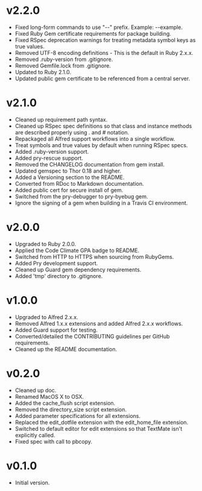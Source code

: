 # v2.2.0

* Fixed long-form commands to use "--" prefix. Example: --example.
* Fixed Ruby Gem certificate requirements for package building.
* Fixed RSpec deprecation warnings for treating metadata symbol keys as true values.
* Removed UTF-8 encoding definitions - This is the default in Ruby 2.x.x.
* Removed .ruby-version from .gitignore.
* Removed Gemfile.lock from .gitignore.
* Updated to Ruby 2.1.0.
* Updated public gem certificate to be referenced from a central server.

# v2.1.0

* Cleaned up requirement path syntax.
* Cleaned up RSpec spec definitions so that class and instance methods are described properly using . and # notation.
* Repackaged all Alfred support workflows into a single workflow.
* Treat symbols and true values by default when running RSpec specs.
* Added .ruby-version support.
* Added pry-rescue support.
* Removed the CHANGELOG documentation from gem install.
* Updated gemspec to Thor 0.18 and higher.
* Added a Versioning section to the README.
* Converted from RDoc to Markdown documentation.
* Added public cert for secure install of gem.
* Switched from the pry-debugger to pry-byebug gem.
* Ignore the signing of a gem when building in a Travis CI environment.

# v2.0.0

* Upgraded to Ruby 2.0.0.
* Applied the Code Climate GPA badge to README.
* Switched from HTTP to HTTPS when sourcing from RubyGems.
* Added Pry development support.
* Cleaned up Guard gem dependency requirements.
* Added 'tmp' directory to .gitignore.

# v1.0.0

* Upgraded to Alfred 2.x.x.
* Removed Alfred 1.x.x extensions and added Alfred 2.x.x workflows.
* Added Guard support for testing.
* Converted/detailed the CONTRIBUTING guidelines per GitHub requirements.
* Cleaned up the README documentation.

# v0.2.0

* Cleaned up doc.
* Renamed MacOS X to OSX.
* Added the cache_flush script extension.
* Removed the directory_size script extension.
* Added parameter specifications for all extensions.
* Replaced the edit_dotfile extension with the edit_home_file extension.
* Switched to default editor for edit extensions so that TextMate isn't explicitly called.
* Fixed spec with call to pbcopy.

# v0.1.0

* Initial version.
